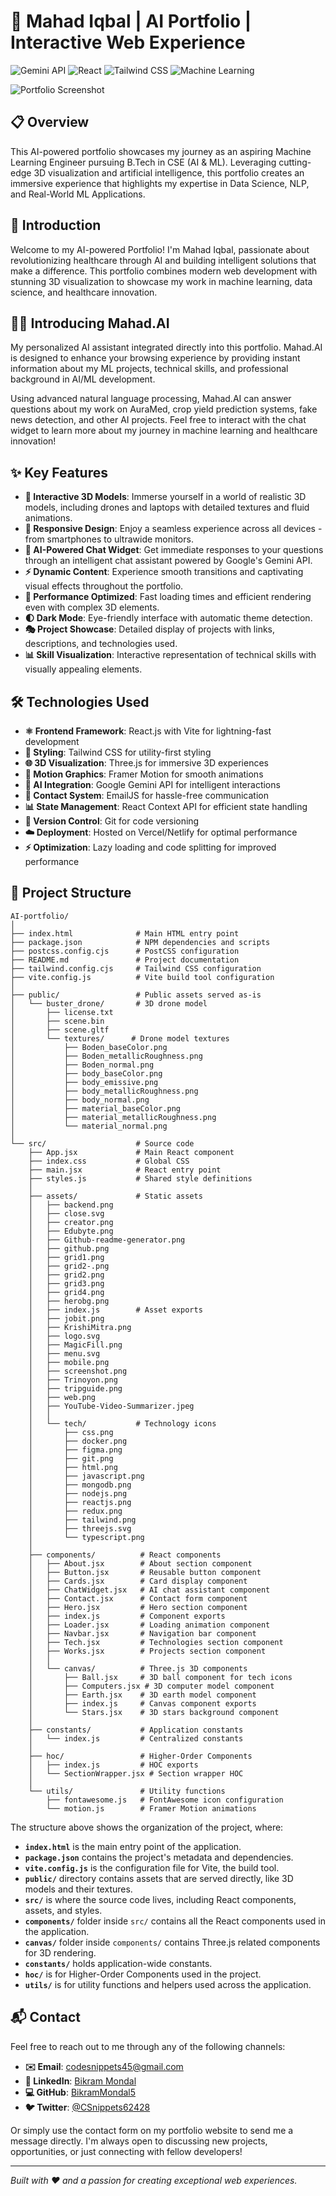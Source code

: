 # 🚀 Mahad Iqbal | AI Portfolio | Interactive Web Experience

![Gemini API](https://img.shields.io/badge/Gemini%20API-powered%20by%20Google%20AI-yellow?logo=google)
![React](https://img.shields.io/badge/React-18-blue?logo=react)
![Tailwind CSS](https://img.shields.io/badge/Tailwind%20CSS-Latest-38bdf8?logo=tailwind-css)
![Machine Learning](https://img.shields.io/badge/Machine%20Learning-TensorFlow-orange?logo=tensorflow)

![Portfolio Screenshot](src/assets/screenshot.png)

## 📋 Overview

This AI-powered portfolio showcases my journey as an aspiring Machine Learning Engineer pursuing B.Tech in CSE (AI & ML). Leveraging cutting-edge 3D visualization and artificial intelligence, this portfolio creates an immersive experience that highlights my expertise in Data Science, NLP, and Real-World ML Applications.

## 👋 Introduction

Welcome to my AI-powered Portfolio! I'm Mahad Iqbal, passionate about revolutionizing healthcare through AI and building intelligent solutions that make a difference. This portfolio combines modern web development with stunning 3D visualization to showcase my work in machine learning, data science, and healthcare innovation.

## 🤖🧠 Introducing Mahad.AI

My personalized AI assistant integrated directly into this portfolio. Mahad.AI is designed to enhance your browsing experience by providing instant information about my ML projects, technical skills, and professional background in AI/ML development.

Using advanced natural language processing, Mahad.AI can answer questions about my work on AuraMed, crop yield prediction systems, fake news detection, and other AI projects. Feel free to interact with the chat widget to learn more about my journey in machine learning and healthcare innovation!

## ✨ Key Features

- **🔮 Interactive 3D Models**: Immerse yourself in a world of realistic 3D models, including drones and laptops with detailed textures and fluid animations.
- **📱 Responsive Design**: Enjoy a seamless experience across all devices - from smartphones to ultrawide monitors.
- **🤖 AI-Powered Chat Widget**: Get immediate responses to your questions through an intelligent chat assistant powered by Google's Gemini API.
- **⚡ Dynamic Content**: Experience smooth transitions and captivating visual effects throughout the portfolio.
- **🚀 Performance Optimized**: Fast loading times and efficient rendering even with complex 3D elements.
- **🌓 Dark Mode**: Eye-friendly interface with automatic theme detection.
- **🎭 Project Showcase**: Detailed display of projects with links, descriptions, and technologies used.
- **📊 Skill Visualization**: Interactive representation of technical skills with visually appealing elements.

## 🛠️ Technologies Used

- **⚛️ Frontend Framework**: React.js with Vite for lightning-fast development
- **🎨 Styling**: Tailwind CSS for utility-first styling
- **🌐 3D Visualization**: Three.js for immersive 3D experiences
- **🔄 Motion Graphics**: Framer Motion for smooth animations
- **🧠 AI Integration**: Google Gemini API for intelligent interactions
- **📨 Contact System**: EmailJS for hassle-free communication
- **📊 State Management**: React Context API for efficient state handling
- **🔄 Version Control**: Git for code versioning
- **☁️ Deployment**: Hosted on Vercel/Netlify for optimal performance
- **⚡ Optimization**: Lazy loading and code splitting for improved performance

## 📂 Project Structure

```
AI-portfolio/
│
├── index.html              # Main HTML entry point
├── package.json            # NPM dependencies and scripts
├── postcss.config.cjs      # PostCSS configuration
├── README.md               # Project documentation
├── tailwind.config.cjs     # Tailwind CSS configuration
├── vite.config.js          # Vite build tool configuration
│
├── public/                 # Public assets served as-is
│   └── buster_drone/       # 3D drone model
│       ├── license.txt
│       ├── scene.bin
│       ├── scene.gltf
│       └── textures/      # Drone model textures
│           ├── Boden_baseColor.png
│           ├── Boden_metallicRoughness.png
│           ├── Boden_normal.png
│           ├── body_baseColor.png
│           ├── body_emissive.png
│           ├── body_metallicRoughness.png
│           ├── body_normal.png
│           ├── material_baseColor.png
│           ├── material_metallicRoughness.png
│           └── material_normal.png
│
└── src/                    # Source code
    ├── App.jsx             # Main React component
    ├── index.css           # Global CSS
    ├── main.jsx            # React entry point
    ├── styles.js           # Shared style definitions
    │
    ├── assets/             # Static assets
    │   ├── backend.png
    │   ├── close.svg
    │   ├── creator.png
    │   ├── Edubyte.png
    │   ├── Github-readme-generator.png
    │   ├── github.png
    │   ├── grid1.png
    │   ├── grid2-.png
    │   ├── grid2.png
    │   ├── grid3.png
    │   ├── grid4.png
    │   ├── herobg.png
    │   ├── index.js        # Asset exports
    │   ├── jobit.png
    │   ├── KrishiMitra.png
    │   ├── logo.svg
    │   ├── MagicFill.png
    │   ├── menu.svg
    │   ├── mobile.png
    │   ├── screenshot.png
    │   ├── Trinoyon.png
    │   ├── tripguide.png
    │   ├── web.png
    │   ├── YouTube-Video-Summarizer.jpeg
    │   │
    │   └── tech/           # Technology icons
    │       ├── css.png
    │       ├── docker.png
    │       ├── figma.png
    │       ├── git.png
    │       ├── html.png
    │       ├── javascript.png
    │       ├── mongodb.png
    │       ├── nodejs.png
    │       ├── reactjs.png
    │       ├── redux.png
    │       ├── tailwind.png
    │       ├── threejs.svg
    │       └── typescript.png
    │
    ├── components/          # React components
    │   ├── About.jsx        # About section component
    │   ├── Button.jsx       # Reusable button component
    │   ├── Cards.jsx        # Card display component
    │   ├── ChatWidget.jsx   # AI chat assistant component
    │   ├── Contact.jsx      # Contact form component
    │   ├── Hero.jsx         # Hero section component
    │   ├── index.js         # Component exports
    │   ├── Loader.jsx       # Loading animation component
    │   ├── Navbar.jsx       # Navigation bar component
    │   ├── Tech.jsx         # Technologies section component
    │   ├── Works.jsx        # Projects section component
    │   │
    │   └── canvas/          # Three.js 3D components
    │       ├── Ball.jsx     # 3D ball component for tech icons
    │       ├── Computers.jsx # 3D computer model component
    │       ├── Earth.jsx    # 3D earth model component
    │       ├── index.js     # Canvas component exports
    │       └── Stars.jsx    # 3D stars background component
    │
    ├── constants/           # Application constants
    │   └── index.js         # Centralized constants
    │
    ├── hoc/                 # Higher-Order Components
    │   ├── index.js         # HOC exports
    │   └── SectionWrapper.jsx # Section wrapper HOC
    │
    └── utils/               # Utility functions
        ├── fontawesome.js   # FontAwesome icon configuration
        └── motion.js        # Framer Motion animations
```

The structure above shows the organization of the project, where:

- **`index.html`** is the main entry point of the application.
- **`package.json`** contains the project's metadata and dependencies.
- **`vite.config.js`** is the configuration file for Vite, the build tool.
- **`public/`** directory contains assets that are served directly, like 3D models and their textures.
- **`src/`** is where the source code lives, including React components, assets, and styles.
- **`components/`** folder inside `src/` contains all the React components used in the application.
- **`canvas/`** folder inside `components/` contains Three.js related components for 3D rendering.
- **`constants/`** holds application-wide constants.
- **`hoc/`** is for Higher-Order Components used in the project.
- **`utils/`** is for utility functions and helpers used across the application.

## 📬 Contact

Feel free to reach out to me through any of the following channels:

- **✉️ Email**: [codesnippets45@gmail.com](mailto:codesnippets45@gmail.com)
- **💼 LinkedIn**: [Bikram Mondal](https://www.linkedin.com/in/bikram-mondal-a2bb18343)
- **💻 GitHub**: [BikramMondal5](https://github.com/BikramMondal5)
- **🐦 Twitter**: [@CSnippets62428](https://x.com/CSnippets62428)

Or simply use the contact form on my portfolio website to send me a message directly. I'm always open to discussing new projects, opportunities, or just connecting with fellow developers!

---

*Built with ❤️ and a passion for creating exceptional web experiences.*
